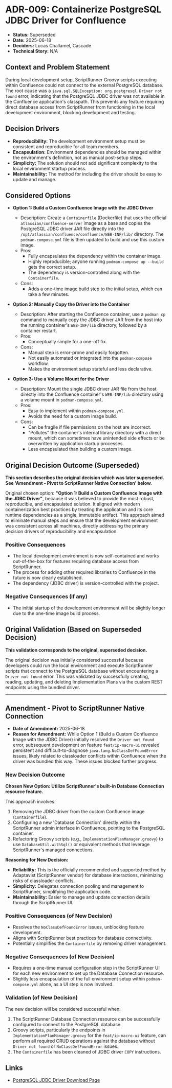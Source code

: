 # ADR-009: Containerize PostgreSQL JDBC Driver for Confluence

* **Status:** Superseded
* **Date:** 2025-06-18
* **Deciders:** Lucas Challamel, Cascade
* **Technical Story:** N/A

## Context and Problem Statement

During local development setup, ScriptRunner Groovy scripts executing within Confluence could not connect to the external PostgreSQL database. The root cause was a `java.sql.SQLException: org.postgresql.Driver not found` error, indicating that the PostgreSQL JDBC driver was not available in the Confluence application's classpath. This prevents any feature requiring direct database access from ScriptRunner from functioning in the local development environment, blocking development and testing.

## Decision Drivers

* **Reproducibility:** The development environment setup must be consistent and reproducible for all team members.
* **Encapsulation:** Environment dependencies should be managed within the environment's definition, not as manual post-setup steps.
* **Simplicity:** The solution should not add significant complexity to the local environment startup process.
* **Maintainability:** The method for including the driver should be easy to update and manage.

## Considered Options

* **Option 1: Build a Custom Confluence Image with the JDBC Driver**
  * Description: Create a `Containerfile` (Dockerfile) that uses the official `atlassian/confluence-server` image as a base and copies the PostgreSQL JDBC driver JAR file directly into the `/opt/atlassian/confluence/confluence/WEB-INF/lib/` directory. The `podman-compose.yml` file is then updated to build and use this custom image.
  * Pros:
    * Fully encapsulates the dependency within the container image.
    * Highly reproducible; anyone running `podman-compose up --build` gets the correct setup.
    * The dependency is version-controlled along with the `Containerfile`.
  * Cons:
    * Adds a one-time image build step to the initial setup, which can take a few minutes.

* **Option 2: Manually Copy the Driver into the Container**
  * Description: After starting the Confluence container, use a `podman cp` command to manually copy the JDBC driver JAR from the host into the running container's `WEB-INF/lib` directory, followed by a container restart.
  * Pros:
    * Conceptually simple for a one-off fix.
  * Cons:
    * Manual step is error-prone and easily forgotten.
    * Not easily automated or integrated into the `podman-compose` workflow.
    * Makes the environment setup stateful and less declarative.

* **Option 3: Use a Volume Mount for the Driver**
  * Description: Mount the single JDBC driver JAR file from the host directly into the Confluence container's `WEB-INF/lib` directory using a volume mount in `podman-compose.yml`.
  * Pros:
    * Easy to implement within `podman-compose.yml`.
    * Avoids the need for a custom image build.
  * Cons:
    * Can be fragile if file permissions on the host are incorrect.
    * "Pollutes" the container's internal library directory with a direct mount, which can sometimes have unintended side effects or be overwritten by application startup processes.
    * Less encapsulated than building a custom image.

## Original Decision Outcome (Superseded)

**This section describes the original decision which was later superseded. See 'Amendment - Pivot to ScriptRunner Native Connection' below.**

Original chosen option: **"Option 1: Build a Custom Confluence Image with the JDBC Driver"**, because it was believed to provide the most robust, reproducible, and encapsulated solution. It aligned with modern containerization best practices by treating the application and its core runtime dependencies as a single, immutable artifact. This approach aimed to eliminate manual steps and ensure that the development environment was consistent across all machines, directly addressing the primary decision drivers of reproducibility and encapsulation.

### Positive Consequences

* The local development environment is now self-contained and works out-of-the-box for features requiring database access from ScriptRunner.
* The process for adding other required libraries to Confluence in the future is now clearly established.
* The dependency (JDBC driver) is version-controlled with the project.

### Negative Consequences (if any)

* The initial startup of the development environment will be slightly longer due to the one-time image build process.

## Original Validation (Based on Superseded Decision)

**This validation corresponds to the original, superseded decision.**

The original decision was initially considered successful because developers could run the local environment and execute ScriptRunner scripts that connect to the PostgreSQL database without encountering a `Driver not found` error. This was validated by successfully creating, reading, updating, and deleting Implementation Plans via the custom REST endpoints using the bundled driver.

---

## Amendment - Pivot to ScriptRunner Native Connection

* **Date of Amendment:** 2025-06-18
* **Reason for Amendment:** While Option 1 (Build a Custom Confluence Image with the JDBC Driver) initially resolved the `Driver not found` error, subsequent development on feature `feat/ip-macro-ui` revealed persistent and difficult-to-diagnose `java.lang.NoClassDefFoundError` issues, likely related to classloader conflicts within Confluence when the driver was bundled this way. These issues blocked further progress.

### New Decision Outcome

**Chosen New Option: Utilize ScriptRunner's built-in Database Connection resource feature.**

This approach involves:
1. Removing the JDBC driver from the custom Confluence image (`Containerfile`).
2. Configuring a new 'Database Connection' directly within the ScriptRunner admin interface in Confluence, pointing to the PostgreSQL container.
3. Refactoring Groovy scripts (e.g., `ImplementationPlanManager.groovy`) to use `DatabaseUtil.withSql()` or equivalent methods that leverage ScriptRunner's managed connections.

**Reasoning for New Decision:**
* **Reliability:** This is the officially recommended and supported method by Adaptavist (ScriptRunner vendor) for database interactions, minimizing risks of classloader conflicts.
* **Simplicity:** Delegates connection pooling and management to ScriptRunner, simplifying the application code.
* **Maintainability:** Easier to manage and update connection details through the ScriptRunner UI.

### Positive Consequences (of New Decision)

* Resolves the `NoClassDefFoundError` issues, unblocking feature development.
* Aligns with ScriptRunner best practices for database connectivity.
* Potentially simplifies the `Containerfile` by removing driver management.

### Negative Consequences (of New Decision)

* Requires a one-time manual configuration step in the ScriptRunner UI for each new environment to set up the Database Connection resource.
* Slightly less encapsulation of the full environment setup within `podman-compose.yml` alone, as a UI step is now involved.

### Validation (of New Decision)

The new decision will be considered successful when:
1. The ScriptRunner Database Connection resource can be successfully configured to connect to the PostgreSQL database.
2. Groovy scripts, particularly the endpoints in `ImplementationPlanManager.groovy` for the `feat/ip-macro-ui` feature, can perform all required CRUD operations against the database without `Driver not found` or `NoClassDefFoundError` issues.
3. The `Containerfile` has been cleaned of JDBC driver `COPY` instructions.

## Links

* [PostgreSQL JDBC Driver Download Page](https://jdbc.postgresql.org/download/)
